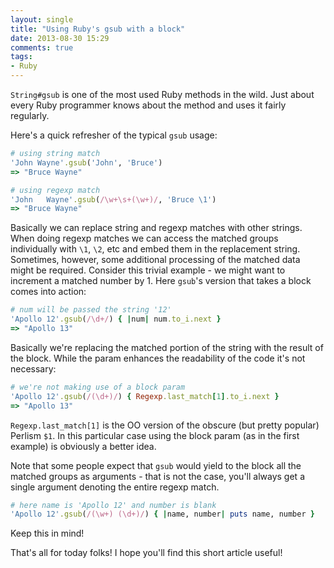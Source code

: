 ```yaml
---
layout: single
title: "Using Ruby's gsub with a block"
date: 2013-08-30 15:29
comments: true
tags:
- Ruby
---
```


`String#gsub` is one of the most used Ruby methods in the wild. Just
about every Ruby programmer knows about the method and uses it fairly
regularly.

Here's a quick refresher of the typical `gsub` usage:

``` ruby
# using string match
'John Wayne'.gsub('John', 'Bruce')
=> "Bruce Wayne"

# using regexp match
'John   Wayne'.gsub(/\w+\s+(\w+)/, 'Bruce \1')
=> "Bruce Wayne"
```

Basically we can replace string and regexp matches with other
strings. When doing regexp matches we can access the matched groups
individually with `\1`, `\2`, etc and embed them in the replacement
string.  Sometimes, however, some additional processing of the matched
data might be required. Consider this trivial example - we might want
to increment a matched number by 1. Here `gsub`'s version that takes a
block comes into action:

``` ruby
# num will be passed the string '12'
'Apollo 12'.gsub(/\d+/) { |num| num.to_i.next }
=> "Apollo 13"
```

Basically we're replacing the matched portion of the string with the
result of the block. While the param enhances the readability of the code it's not necessary:

``` ruby
# we're not making use of a block param
'Apollo 12'.gsub(/(\d+)/) { Regexp.last_match[1].to_i.next }
=> "Apollo 13"
```

`Regexp.last_match[1]` is the OO version of the obscure (but pretty
popular) Perlism `$1`. In this particular case using the block param
(as in the first example) is obviously a better idea.

Note that some people expect that `gsub` would yield to the block all
the matched groups as arguments - that is not the case, you'll always
get a single argument denoting the entire regexp match.

``` ruby
# here name is 'Apollo 12' and number is blank
'Apollo 12'.gsub(/(\w+) (\d+)/) { |name, number| puts name, number }
```

Keep this in mind!

That's all for today folks! I hope you'll find this short article useful!
